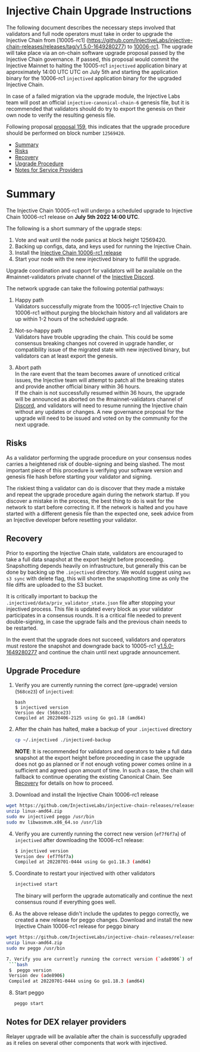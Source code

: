 # Injective Chain Upgrade Instructions

The following document describes the necessary steps involved that validators and full node operators
must take in order to upgrade the Injective Chain from [10005-rc1] (https://github.com/InjectiveLabs/injective-chain-releases/releases/tag/v1.5.0-1649280277) to [10006-rc1](https://github.com/InjectiveLabs/injective-chain-releases/releases/tag/v1.6.0-1656650662). The upgrade will take place via an on-chain software upgrade proposal passed by the Injective Chain governance.
If passed, this proposal would commit the Injective Mainnet to halting the 10005-rc1 `injectived` application binary at approximately 14:00 UTC UTC on July 5th and starting the application binary for the 10006-rc1 `injectived` application binary for the upgraded Injective Chain.

In case of a failed migration via the upgrade module, the Injective Labs team will post an official `injective-canonical-chain-6` genesis file, but it is recommended that validators should do try to export the genesis on their own node to verify the resulting genesis file.

Following proposal [proposal 159](https://hub.injective.network/proposals/159/), this indicates that the upgrade procedure should be performed on block number `12569420`.

- [Summary](#summary)
- [Risks](#risks)
- [Recovery](#recovery)
- [Upgrade Procedure](#upgrade-procedure)
- [Notes for Service Providers](#notes-for-DEX-relayer-providers)

# Summary

The Injective Chain 10005-rc1 will undergo a scheduled upgrade to Injective Chain 10006-rc1 release on  **July 5th 2022 14:00 UTC**.

The following is a short summary of the upgrade steps:

1. Vote and wait until the node panics at block height 12569420.
2. Backing up configs, data, and keys used for running the Injective Chain.
3. Install the [Injective Chain 10006-rc1 release](https://github.com/InjectiveLabs/injective-chain-releases/releases/tag/v1.6.0-1656650662)
4. Start your node with the new injectived binary to fulfill the upgrade.

Upgrade coordination and support for validators will be available on the #mainnet-validators private channel of the [Injective Discord](https://discord.gg/injective).

The network upgrade can take the following potential pathways:
1. Happy path  
Validators successfully migrate from the 10005-rc1 Injective Chain to 10006-rc1 without purging the blockchain history and all validators are up within 1-2 hours of the scheduled upgrade.

2. Not-so-happy path  
Validators have trouble upgrading the chain. This could be some consensus breaking changes not covered in upgrade handler, or compatibility issue of the migrated state with new injectived binary, but validators can at least export the genesis.

3. Abort path  
In the rare event that the team becomes aware of unnoticed critical issues, the Injective team will attempt to patch all the breaking states and provide another official binary within 36 hours.  
If the chain is not successfully resumed within 36 hours, the upgrade will be announced as aborted on the #mainnet-validators channel of [Discord](https://discord.gg/injective), and validators will need to resume running the Injective chain without any updates or changes. A new governance proposal for the upgrade will need to be issued and voted on by the community for the next upgrade.

## Risks

As a validator performing the upgrade procedure on your consensus nodes carries a heightened risk of
double-signing and being slashed. The most important piece of this procedure is verifying your
software version and genesis file hash before starting your validator and signing.

The riskiest thing a validator can do is discover that they made a mistake and repeat the upgrade
procedure again during the network startup. If you discover a mistake in the process, the best thing
to do is wait for the network to start before correcting it. If the network is halted and you have
started with a different genesis file than the expected one, seek advice from an Injective developer
before resetting your validator.

## Recovery

Prior to exporting the Injective Chain state, validators are encouraged to take a full data snapshot at the
export height before proceeding. Snapshotting depends heavily on infrastructure, but generally this
can be done by backing up the `.injectived` directory. We would suggest using `aws s3 sync` with delete flag, this will shorten the snapshotting time as only the file diffs are uploaded to the S3 bucket.

It is critically important to backup the `.injectived/data/priv_validator_state.json` file after stopping your injectived process. This file is updated every block as your validator participates in a consensus rounds. It is a critical file needed to prevent double-signing, in case the upgrade fails and the previous chain needs to be restarted.

In the event that the upgrade does not succeed, validators and operators must restore the snapshot and downgrade back to
10005-rc1 [v1.5.0-1649280277](https://github.com/InjectiveLabs/injective-chain-releases/releases/tag/v1.5.0-1649280277)  and continue the chain until next upgrade announcement.

## Upgrade Procedure

1. Verify you are currently running the correct (pre-upgrade) version (`568ce23`) of `injectived`:
   ```
   bash
   $ injectived version
   Version dev (568ce23)
   Compiled at 20220406-2125 using Go go1.18 (amd64)
   ```

2. After the chain has halted, make a backup of your `.injectived` directory
    ```bash
    cp ~/.injectived ./injectived-backup
    ```
   **NOTE**: It is recommended for validators and operators to take a full data snapshot at the export
   height before proceeding in case the upgrade does not go as planned or if not enough voting power
   comes online in a sufficient and agreed upon amount of time. In such a case, the chain will fallback
   to continue operating the existing Canonical Chain. See [Recovery](#recovery) for details on how to proceed.

3. Download and install the Injective Chain 10006-rc1 release
  ```bash
  wget https://github.com/InjectiveLabs/injective-chain-releases/releases/download/v1.6.0-1656650662/linux-amd64.zip
  unzip linux-amd64.zip
  sudo mv injectived peggo /usr/bin
  sudo mv libwasmvm.x86_64.so /usr/lib
  ```

4. Verify you are currently running the correct new version (`ef7f6f7a`) of `injectived` after downloading the 10006-rc1 release:
    ```bash
    $ injectived version
    Version dev (ef7f6f7a)
    Compiled at 20220701-0444 using Go go1.18.3 (amd64)
   ```
5. Coordinate to restart your injectived with other validators
   ```bash
   injectived start
   ```
   The binary will perform the upgrade automatically and continue the next consensus round if everything goes well.

6. As the above release didn't include the updates to peggo correctly, we created a new release for peggo changes. Download and install the new Injective Chain 10006-rc1 release for peggo binary
  ```bash
  wget https://github.com/InjectiveLabs/injective-chain-releases/releases/download/v1.6.0-1657048292/linux-amd64.zip
  unzip linux-amd64.zip
  sudo mv peggo /usr/bin

7. Verify you are currently running the correct version (`ade8906`) of `peggo` after downloading the 10006-rc1 release:
   ```bash
   $  peggo version
   Version dev (ade8906)
   Compiled at 20220701-0444 using Go go1.18.3 (amd64)
   ```
8. Start peggo
```bash
   peggo start
   ```
## Notes for DEX relayer providers
Relayer upgrade will be available after the chain is successfully upgraded as it relies on several other components that work with injectived.
